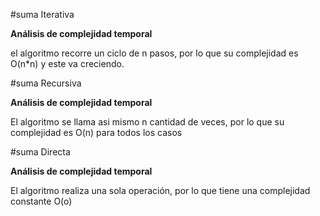 #suma Iterativa

**Análisis de complejidad temporal**

el algoritmo recorre un ciclo de n pasos, por lo que su complejidad es O(n*n) y este va creciendo.

#suma Recursiva

**Análisis de complejidad temporal**

El algoritmo se llama asi mismo n cantidad de veces, por lo que su complejidad es O(n) para todos los casos

#suma Directa

**Análisis de complejidad temporal**

El algoritmo realiza una sola operación, por lo que tiene una complejidad constante O(o)
